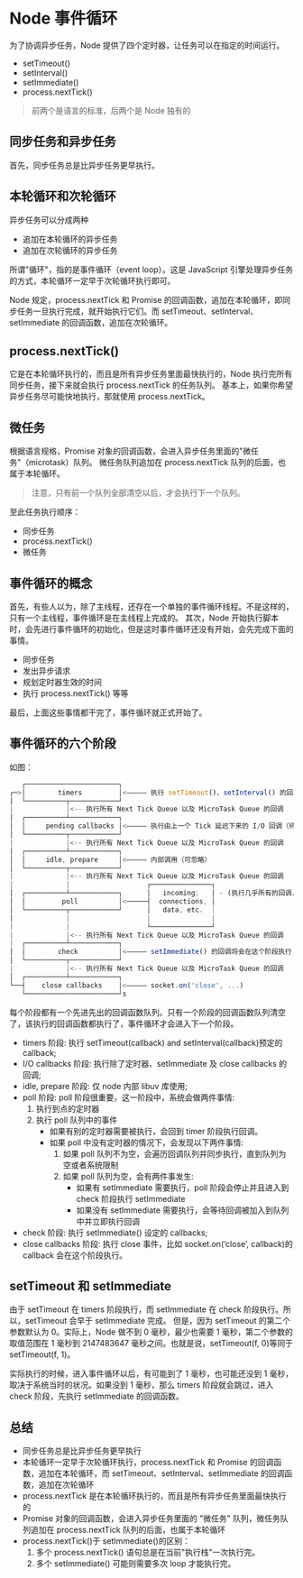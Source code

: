 # Node 事件循环

为了协调异步任务，Node 提供了四个定时器，让任务可以在指定的时间运行。

- setTimeout()
- setInterval()
- setImmediate()
- process.nextTick()

> 前两个是语言的标准，后两个是 Node 独有的

## 同步任务和异步任务

首先，同步任务总是比异步任务更早执行。

## 本轮循环和次轮循环

异步任务可以分成两种

- 追加在本轮循环的异步任务
- 追加在次轮循环的异步任务

所谓"循环"，指的是事件循环（event loop）。这是 JavaScript 引擎处理异步任务的方式，本轮循环一定早于次轮循环执行即可。

Node 规定，process.nextTick 和 Promise 的回调函数，追加在本轮循环，即同步任务一旦执行完成，就开始执行它们。而 setTimeout、setInterval、setImmediate 的回调函数，追加在次轮循环。

## process.nextTick()

它是在本轮循环执行的，而且是所有异步任务里面最快执行的，Node 执行完所有同步任务，接下来就会执行 process.nextTick 的任务队列。
基本上，如果你希望异步任务尽可能快地执行，那就使用 process.nextTick。

## 微任务

根据语言规格，Promise 对象的回调函数，会进入异步任务里面的"微任务"（microtask）队列。
微任务队列追加在 process.nextTick 队列的后面，也属于本轮循环。

> 注意，只有前一个队列全部清空以后，才会执行下一个队列。

至此任务执行顺序：

- 同步任务
- process.nextTick()
- 微任务

## 事件循环的概念

首先，有些人以为，除了主线程，还存在一个单独的事件循环线程。不是这样的，只有一个主线程，事件循环是在主线程上完成的。
其次，Node 开始执行脚本时，会先进行事件循环的初始化，但是这时事件循环还没有开始，会先完成下面的事情。

- 同步任务
- 发出异步请求
- 规划定时器生效的时间
- 执行 process.nextTick() 等等

最后，上面这些事情都干完了，事件循环就正式开始了。

## 事件循环的六个阶段

如图：

```js
   ┌───────────────────────┐
┌─>│        timers         │<————— 执行 setTimeout()、setInterval() 的回调
│  └──────────┬────────────┘
|             |<-- 执行所有 Next Tick Queue 以及 MicroTask Queue 的回调
│  ┌──────────┴────────────┐
│  │     pending callbacks │<————— 执行由上一个 Tick 延迟下来的 I/O 回调（待完善，可忽略）
│  └──────────┬────────────┘
|             |<-- 执行所有 Next Tick Queue 以及 MicroTask Queue 的回调
│  ┌──────────┴────────────┐
│  │     idle, prepare     │<————— 内部调用（可忽略）
│  └──────────┬────────────┘
|             |<-- 执行所有 Next Tick Queue 以及 MicroTask Queue 的回调
|             |                   ┌───────────────┐
│  ┌──────────┴────────────┐      │   incoming:   │ - (执行几乎所有的回调，除了 close callbacks、timers、setImmediate)
│  │         poll          │<─────┤  connections, │
│  └──────────┬────────────┘      │   data, etc.  │
│             |                   |               |
|             |                   └───────────────┘
|             |<-- 执行所有 Next Tick Queue 以及 MicroTask Queue 的回调
|  ┌──────────┴────────────┐
│  │        check          │<————— setImmediate() 的回调将会在这个阶段执行
│  └──────────┬────────────┘
|             |<-- 执行所有 Next Tick Queue 以及 MicroTask Queue 的回调
│  ┌──────────┴────────────┐
└──┤    close callbacks    │<————— socket.on('close', ...)
   └───────────────────────┘s
```

每个阶段都有一个先进先出的回调函数队列。只有一个阶段的回调函数队列清空了，该执行的回调函数都执行了，事件循环才会进入下一个阶段。

- timers 阶段: 执行 setTimeout(callback) and setInterval(callback)预定的 callback;
- I/O callbacks 阶段: 执行除了定时器、setImmediate 及 close callbacks 的回调;
- idle, prepare 阶段: 仅 node 内部 libuv 库使用;
- poll 阶段: poll 阶段很重要，这一阶段中，系统会做两件事情:
  1. 执行到点的定时器
  2. 执行 poll 队列中的事件
     - 如果有别的定时器需要被执行，会回到 timer 阶段执行回调。
     - 如果 poll 中没有定时器的情况下，会发现以下两件事情:
       1. 如果 poll 队列不为空，会遍历回调队列并同步执行，直到队列为空或者系统限制
       2. 如果 poll 队列为空，会有两件事发生:
          - 如果有 setImmediate 需要执行，poll 阶段会停止并且进入到 check 阶段执行 setImmediate
          - 如果没有 setImmediate 需要执行，会等待回调被加入到队列中并立即执行回调
- check 阶段: 执行 setImmediate() 设定的 callbacks;
- close callbacks 阶段: 执行 close 事件，比如 socket.on(‘close’, callback)的 callback 会在这个阶段执行。

## setTimeout 和 setImmediate

由于 setTimeout 在 timers 阶段执行，而 setImmediate 在 check 阶段执行。所以，setTimeout 会早于 setImmediate 完成。
但是，因为 setTimeout 的第二个参数默认为 0。实际上，Node 做不到 0 毫秒，最少也需要 1 毫秒，第二个参数的取值范围在 1 毫秒到 2147483647 毫秒之间。也就是说，setTimeout(f, 0)等同于 setTimeout(f, 1)。

实际执行的时候，进入事件循环以后，有可能到了 1 毫秒，也可能还没到 1 毫秒，取决于系统当时的状况。如果没到 1 毫秒，那么 timers 阶段就会跳过，进入 check 阶段，先执行 setImmediate 的回调函数。

## 总结

- 同步任务总是比异步任务更早执行
- 本轮循环一定早于次轮循环执行，process.nextTick 和 Promise 的回调函数，追加在本轮循环，而 setTimeout、setInterval、setImmediate 的回调函数，追加在次轮循环
- process.nextTick 是在本轮循环执行的，而且是所有异步任务里面最快执行的
- Promise 对象的回调函数，会进入异步任务里面的 "微任务" 队列，微任务队列追加在 process.nextTick 队列的后面，也属于本轮循环
- process.nextTick()于 setImmediate()的区别：
  1. 多个 process.nextTick() 语句总是在当前"执行栈"一次执行完。
  2. 多个 setImmediate() 可能则需要多次 loop 才能执行完。
